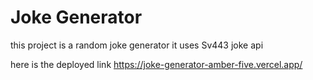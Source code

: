 # Joke Generator
this project is a random joke generator 
it uses Sv443 joke api

here is the deployed link https://joke-generator-amber-five.vercel.app/
